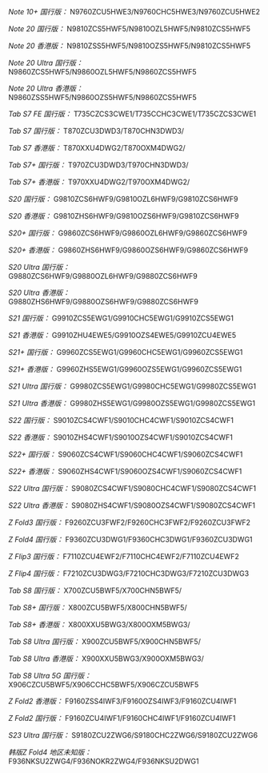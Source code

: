 *Note 10+ 国行版：*
N9760ZCU5HWE3/N9760CHC5HWE3/N9760ZCU5HWE2

*Note 20 国行版：*
N9810ZCS5HWF5/N9810OZL5HWF5/N9810ZCS5HWF5

*Note 20 香港版：*
N9810ZSS5HWF5/N9810OZS5HWF5/N9810ZCS5HWF5

*Note 20 Ultra 国行版：*
N9860ZCS5HWF5/N9860OZL5HWF5/N9860ZCS5HWF5

*Note 20 Ultra 香港版：*
N9860ZSS5HWF5/N9860OZS5HWF5/N9860ZCS5HWF5

*Tab S7 FE 国行版：*
T735CZCS3CWE1/T735CCHC3CWE1/T735CZCS3CWE1

*Tab S7 国行版：*
T870ZCU3DWD3/T870CHN3DWD3/

*Tab S7 香港版：*
T870XXU4DWG2/T870OXM4DWG2/

*Tab S7+ 国行版：*
T970ZCU3DWD3/T970CHN3DWD3/

*Tab S7+ 香港版：*
T970XXU4DWG2/T970OXM4DWG2/

*S20 国行版：*
G9810ZCS6HWF9/G9810OZL6HWF9/G9810ZCS6HWF9

*S20 香港版：*
G9810ZHS6HWF9/G9810OZS6HWF9/G9810ZCS6HWF9

*S20+ 国行版：*
G9860ZCS6HWF9/G9860OZL6HWF9/G9860ZCS6HWF9

*S20+ 香港版：*
G9860ZHS6HWF9/G9860OZS6HWF9/G9860ZCS6HWF9

*S20 Ultra 国行版：*
G9880ZCS6HWF9/G9880OZL6HWF9/G9880ZCS6HWF9

*S20 Ultra 香港版：*
G9880ZHS6HWF9/G9880OZS6HWF9/G9880ZCS6HWF9

*S21 国行版：*
G9910ZCS5EWG1/G9910CHC5EWG1/G9910ZCS5EWG1

*S21 香港版：*
G9910ZHU4EWE5/G9910OZS4EWE5/G9910ZCU4EWE5

*S21+ 国行版：*
G9960ZCS5EWG1/G9960CHC5EWG1/G9960ZCS5EWG1

*S21+ 香港版：*
G9960ZHS5EWG1/G9960OZS5EWG1/G9960ZCS5EWG1

*S21 Ultra 国行版：*
G9980ZCS5EWG1/G9980CHC5EWG1/G9980ZCS5EWG1

*S21 Ultra 香港版：*
G9980ZHS5EWG1/G9980OZS5EWG1/G9980ZCS5EWG1

*S22 国行版：*
S9010ZCS4CWF1/S9010CHC4CWF1/S9010ZCS4CWF1

*S22 香港版：*
S9010ZHS4CWF1/S9010OZS4CWF1/S9010ZCS4CWF1

*S22+ 国行版：*
S9060ZCS4CWF1/S9060CHC4CWF1/S9060ZCS4CWF1

*S22+ 香港版：*
S9060ZHS4CWF1/S9060OZS4CWF1/S9060ZCS4CWF1

*S22 Ultra 国行版：*
S9080ZCS4CWF1/S9080CHC4CWF1/S9080ZCS4CWF1

*S22 Ultra 香港版：*
S9080ZHS4CWF1/S9080OZS4CWF1/S9080ZCS4CWF1

*Z Fold3 国行版：*
F9260ZCU3FWF2/F9260CHC3FWF2/F9260ZCU3FWF2

*Z Fold4 国行版：*
F9360ZCU3DWG1/F9360CHC3DWG1/F9360ZCU3DWG1

*Z Flip3 国行版：*
F7110ZCU4EWF2/F7110CHC4EWF2/F7110ZCU4EWF2

*Z Flip4 国行版：*
F7210ZCU3DWG3/F7210CHC3DWG3/F7210ZCU3DWG3

*Tab S8 国行版：*
X700ZCU5BWF5/X700CHN5BWF5/

*Tab S8+ 国行版：*
X800ZCU5BWF5/X800CHN5BWF5/

*Tab S8+ 香港版：*
X800XXU5BWG3/X800OXM5BWG3/

*Tab S8 Ultra 国行版：*
X900ZCU5BWF5/X900CHN5BWF5/

*Tab S8 Ultra 香港版：*
X900XXU5BWG3/X900OXM5BWG3/

*Tab S8 Ultra 5G 国行版：*
X906CZCU5BWF5/X906CCHC5BWF5/X906CZCU5BWF5

*Z Fold2 香港版：*
F9160ZSS4IWF3/F9160OZS4IWF3/F9160ZCU4IWF1

*Z Fold2 国行版：*
F9160ZCU4IWF1/F9160CHC4IWF1/F9160ZCU4IWF1

*S23 Ultra 国行版：*
S9180ZCU2ZWG6/S9180CHC2ZWG6/S9180ZCU2ZWG6

*韩版Z Fold4 地区未知版：*
F936NKSU2ZWG4/F936NOKR2ZWG4/F936NKSU2DWG1

